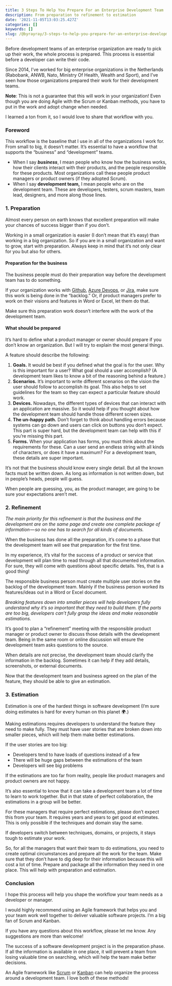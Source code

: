 ```yaml
---
title: 3 Steps To Help You Prepare For an Enterprise Development Team
description: From preparation to refinement to estimation
date: '2021-11-05T13:03:25.427Z'
categories: []
keywords: []
slug: /@byrayray/3-steps-to-help-you-prepare-for-an-enterprise-development-team-981742f265cd
---
```


Before development teams of an enterprise organization are ready to pick up their work, the whole process is prepared. This process is essential before a developer can write their code.

Since 2014, I’ve worked for big enterprise organizations in the Netherlands (Rabobank, ANWB, Nato, Ministry Of Health, Wealth and Sport), and I’ve seen how those organizations prepared their work for their development teams.

**Note**: This is not a guarantee that this will work in your organization! Even though you are doing Agile with the Scrum or Kanban methods, you have to put in the work and adopt change when needed.

I learned a ton from it, so I would love to share that workflow with you.

### Foreword

This workflow is the baseline that I use in all of the organizations I work for. From small to big, it doesn’t matter. It’s essential to have a workflow that supports the “business” and “development” teams.

*   When I say **_business_**, I mean people who know how the business works, how their clients interact with their products, and the people responsible for these products. Most organizations call these people product managers or product owners (if they adopted Scrum).
*   When I say **development team,** I mean people who are on the development team. These are developers, testers, scrum masters, team lead, designers, and more along those lines.

### 1\. Preparation

Almost every person on earth knows that excellent preparation will make your chances of success bigger than if you don’t.

Working in a small organization is easier (I don’t mean that it’s easy) than working in a big organization. So if you are in a small organization and want to grow, start with preparation. Always keep in mind that it’s not only clear for you but also for others.

#### Preparation for the business

The business people must do their preparation way before the development team has to do something.

If your organization works with [Github](https://github.com/), [Azure Devops](http://dev.azure.com/), or [Jira](https://www.atlassian.com/software/jira), make sure this work is being done in the “backlog.” Or, if product managers prefer to work on their visions and features in Word or Excel, let them do that.

Make sure this preparation work doesn’t interfere with the work of the development team.

#### What should be prepared

It’s hard to define what a product manager or owner should prepare if you don’t know an organization. But I will try to explain the most general things.

A feature should describe the following:

1.  **Goals.** It would be best if you defined what the goal is for the user. Why is this important for a user? What goal should a user accomplish? (A development team likes to know a bit of the reasoning behind a feature.)
2.  **Scenarios.** It’s important to write different scenarios on the vision the user should follow to accomplish its goal. This also helps to set guidelines for the team so they can expect a particular feature should work.
3.  **Devices.** Nowadays, the different types of devices that can interact with an application are massive. So it would help if you thought about how the development team should handle those different screen sizes.
4.  **The un-happy path.** Don’t forget to think about handling errors because systems can go down and users can click on buttons you don’t expect. This part is super hard, but the development team can help with this if you’re missing this part.
5.  **Forms.** When your application has forms, you must think about the requirements for these. Can a user send an endless string with all kinds of characters, or does it have a maximum? For a development team, these details are super important.

It’s not that the business should know every single detail. But all the known facts must be written down. As long as information is not written down, but in people’s heads, people will guess.

When people are guessing, you, as the product manager, are going to be sure your expectations aren’t met.

### 2\. Refinement

_The main priority for this refinement is that the business and the development are on the same page and create one complete package of information — so no one has to search for all kinds of documents._

When the business has done all the preparation, it’s come to a phase that the development team will see that preparation for the first time.

In my experience, it’s vital for the success of a product or service that development will plan time to read through all that documented information. For sure, they will come with questions about specific details. Yes, that is a good thing!

The responsible business person must create multiple user stories on the backlog of the development team. Mainly if the business person worked its features/ideas out in a Word or Excel document.

_Breaking features down into smaller pieces will help developers fully understand why it’s so important that they need to build them. If the parts are too big, developers can’t fully grasp the ideas and make reasonable estimations._

It’s good to plan a “refinement” meeting with the responsible product manager or product owner to discuss those details with the development team. Being in the same room or online discussion will ensure the development team asks questions to the source.

When details are not precise, the development team should clarify the information in the backlog. Sometimes it can help if they add details, screenshots, or external documents.

Now that the development team and business agreed on the plan of the feature, they should be able to give an estimation.

### 3\. Estimation

Estimation is one of the hardest things in software development (I’m sure doing estimates is hard for every human on this planet 🌍.)

Making estimations requires developers to understand the feature they need to make fully. They must have user stories that are broken down into smaller pieces, which will help them make better estimations.

If the user stories are too big:

*   Developers tend to have loads of questions instead of a few
*   There will be huge gaps between the estimations of the team
*   Developers will see big problems

If the estimations are too far from reality, people like product managers and product owners are not happy.

It’s also essential to know that it can take a development team a lot of time to learn to work together. But in that state of perfect collaboration, the estimations in a group will be better.

For these managers that require perfect estimations, please don’t expect this from your team. It requires years and years to get good at estimates. This is only possible if the techniques and domain stay the same.

If developers switch between techniques, domains, or projects, it stays tough to estimate your work.

So, for all the managers that want their team to do estimations, you need to create optimal circumstances and prepare all the work for the team. Make sure that they don’t have to dig deep for their information because this will cost a lot of time. Prepare and package all the information they need in one place. This will help with preparation and estimation.



### Conclusion

I hope this process will help you shape the workflow your team needs as a developer or manager.

I would highly recommend using an Agile framework that helps you and your team work well together to deliver valuable software projects. I’m a big fan of Scrum and Kanban.

If you have any questions about this workflow, please let me know. Any suggestions are more than welcome!

The success of a software development project is in the preparation phase. If all the information is available in one place, it will prevent a team from losing valuable time on searching, which will help the team make better decisions.

An Agile framework like [Scrum](https://www.scrum.org/resources/what-is-scrum) or [Kanban](https://www.atlassian.com/agile/kanban) can help organize the process around a development team. I love both of these methods!